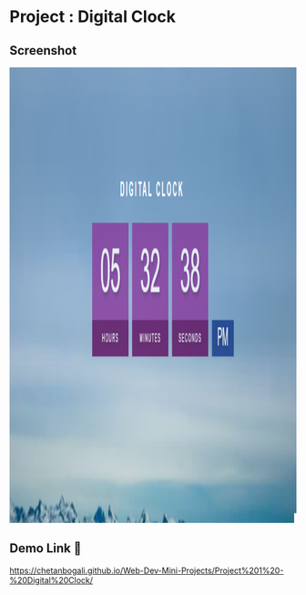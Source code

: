 # Project : Digital Clock

## Screenshot
<img src="https://github.com/chetanbogali/Web-Dev-Mini-Projects/blob/main/Project%201%20-%20Digital%20Clock/Screenshot.png" width="900" height="800" />


## Demo Link 🔗

https://chetanbogali.github.io/Web-Dev-Mini-Projects/Project%201%20-%20Digital%20Clock/

